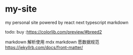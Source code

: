 
# my-site

my personal site powered by react next typescript markdown

todo:
buy :https://colorlib.com/preview/#breed2

markdown 解析使用 mdx
markdown 愿数据规范 https://jekyllrb.com/docs/front-matter/
